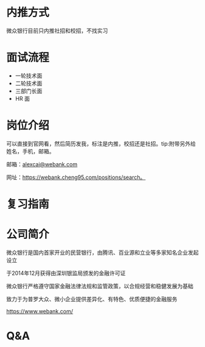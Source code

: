 # 内推方式

微众银行目前只内推社招和校招，不找实习

# 面试流程

- 一轮技术面
- 二轮技术面
- 三部门长面
- HR 面

# 岗位介绍

可以直接到官网看，然后简历发我，标注是内推，校招还是社招。tip:附带另外给姓名，手机，邮箱。

邮箱：alexcai@webank.com

网址：https://webank.cheng95.com/positions/search。

# 复习指南


# 公司简介

微众银行是国内首家开业的民营银行，由腾讯、百业源和立业等多家知名企业发起设立

于2014年12月获得由深圳银监局颁发的金融许可证

微众银行严格遵守国家金融法律法规和监管政策，以合规经营和稳健发展为基础

致力于为普罗大众、微小企业提供差异化、有特色、优质便捷的金融服务

https://www.webank.com/

# Q&A

